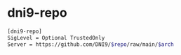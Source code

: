 # dni9-repo

```bash
[dni9-repo]
SigLevel = Optional TrustedOnly
Server = https://github.com/DNI9/$repo/raw/main/$arch
```
